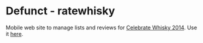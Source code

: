 Defunct - ratewhisky
==========

Mobile web site to manage lists and reviews for [Celebrate Whisky 2014](http://www.mynslc.com/Content_MarketingPages/Content_Events/CelebrateWhisky.aspx). Use it [here](http://ratewhisky.bitswamp.com). 
